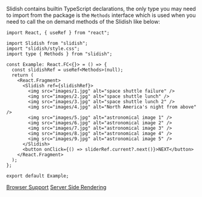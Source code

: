 Slidish contains builtin TypeScript declarations, the only type you may need to import from the package is the `Methods`
interface which is used when you need to call the on demand methods of the Slidish like below:

```tsx static
import React, { useRef } from "react";

import Slidish from "slidish";
import "slidish/style.css";
import type { Methods } from "slidish";

const Example: React.FC<{}> = () => {
  const slidishRef = useRef<Methods>(null);
  return (
    <React.Fragment>
      <Slidish ref={slidishRef}>
        <img src="images/1.jpg" alt="space shuttle failure" />
        <img src="images/2.jpg" alt="space shuttle lunch" />
        <img src="images/3.jpg" alt="space shuttle lunch 2" />
        <img src="images/4.jpg" alt="North America's night from above" />
        <img src="images/5.jpg" alt="astronomical image 1" />
        <img src="images/6.jpg" alt="astronomical image 2" />
        <img src="images/7.jpg" alt="astronomical image 3" />
        <img src="images/8.jpg" alt="astronomical image 4" />
        <img src="images/9.jpg" alt="astronomical image 5" />
      </Slidish>
      <button onClick={() => sliderRef.current?.next()}>NEXT</button>
    </React.Fragment>
  );
};

export default Example;
```

<a class="previous-section" href="#/Documentation/Developer%20Guide/Browser%20Support">Browser Support</a>
<a class="next-section" href="#/Documentation/Developer%20Guide/Server%20Side%20Rendering">Server Side Rendering</a>
